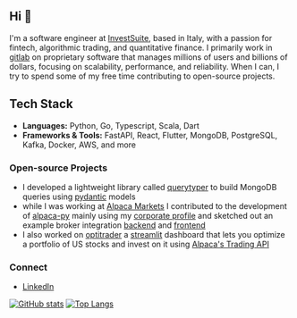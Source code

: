 ## Hi 👋

I'm a software engineer at [InvestSuite](https://www.investsuite.com/), based in Italy, with a passion for fintech, algorithmic trading, and quantitative finance.
I primarily work in [gitlab](https://about.gitlab.com/) on proprietary software that manages millions of users and billions of dollars, focusing on scalability, performance, and reliability.
When I can, I try to spend some of my free time contributing to open-source projects.

## Tech Stack
- **Languages:** Python, Go, Typescript, Scala, Dart
- **Frameworks & Tools:** FastAPI, React, Flutter, MongoDB, PostgreSQL, Kafka, Docker, AWS, and more

### Open-source Projects 
- I developed a lightweight library called [querytyper](https://github.com/investsuite/querytyper) to build MongoDB queries using [pydantic](https://github.com/pydantic/pydantic) models
- while I was working at [Alpaca Markets](https://alpaca.markets/) I contributed to the development of [alpaca-py](https://alpaca.markets/sdks/python/) mainly using my [corporate profile](https://github.com/alessiocastrica?tab=overview&from=2023-12-01&to=2023-12-31) and sketched out an example broker integration [backend](https://github.com/Ale-Cas/alpaca-partner-backend) and [frontend](https://github.com/Ale-Cas/alpaca-broker-react)
- I also worked on [optitrader](https://github.com/Ale-Cas/optitrader) a [streamlit](https://streamlit.io/) dashboard that lets you optimize a portfolio of US stocks and invest on it using [Alpaca's Trading API](https://alpaca.markets/algotrading)

### Connect
- [LinkedIn](https://www.linkedin.com/in/alessio-castrica-784086151/)

[![GitHub stats](https://github-readme-stats.vercel.app/api?username=Ale-Cas&theme=dark&hide_border=true&hide_title=true&include_all_commits=true&rank_icon=github)](https://github.com/anuraghazra/github-readme-stats)
[![Top Langs](https://github-readme-stats.vercel.app/api/top-langs/?username=Ale-Cas&theme=dark&hide_border=true&layout=compact&hide=html&exclude_repo=MasterDataAnalytics)](https://github.com/anuraghazra/github-readme-stats)
